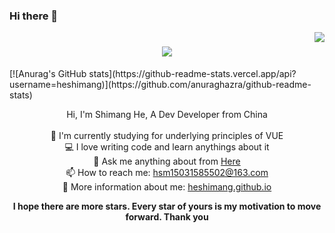 ### Hi there 👋

<!--
**heshimang/heshimang** is a ✨ _special_ ✨ repository because its `README.md` (this file) appears on your GitHub profile.

Here are some ideas to get you started:

- 🔭 I’m currently working on ...
- 🌱 I’m currently learning ...
- 👯 I’m looking to collaborate on ...
- 🤔 I’m looking for help with ...
- 💬 Ask me about ...
- 📫 How to reach me: ...
- 😄 Pronouns: ...
- ⚡ Fun fact: ...
-->
<img align="right" src="https://visitor-badge.laobi.icu/badge?page_id=heshimang.heshimang">

<h1 align="center">
  <a href="https://git.io/typing-svg">
    <img src="https://readme-typing-svg.herokuapp.com/?lines=Hello,+There!+👋;Nice+to+meet+you!&center=true&size=30">
  </a>
</h1>
[![Anurag's GitHub stats](https://github-readme-stats.vercel.app/api?username=heshimang)](https://github.com/anuraghazra/github-readme-stats)

<br>
<p align="center">
  Hi, I'm Shimang He, A Dev Developer from China
  <br>
  <br>
  🔬 I'm currently studying for underlying principles of VUE
  <br>
  💻 I love writing code and learn anythings about it
  <br>
  💬 Ask me anything about from <a href="https://github.com/heshimang/heshimang/issues" title="Issues">Here</a>
  <br>
  📫 How to reach me: <a href="mailto: hsm15031585502@163.com">hsm15031585502@163.com</a>
  <br>
  💁 More information about me: <a href="https://heshimang.github.io">heshimang.github.io</a>
</p>
<p align="center"><strong>I hope there are more stars. Every star of yours is my motivation to move forward. Thank you</strong></p>
